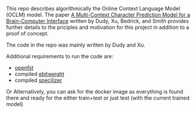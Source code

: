 This repo describes algorithmically the Online Context Language Model (OCLM) model. The paper [A Multi-Context Character Prediction Model for a Brain-Computer Interface](http://aclweb.org/anthology/W18-1210) written by Dudy, Xu, Bedrick, and Smith provides further details to the priciples and motivation for this project in addition to a proof of concept.

The code in the repo was mainly written by Dudy and Xu.

Additional requirements to run the code are:
  * [openfst](http://www.openfst.org/twiki/bin/view/FST/WebHome)
  * compiled [ebitweight](https://github.com/shiranD/ebitweight)
  * compiled [specilizer](https://github.com/shiranD/specializer)

Or Alternatively, you can ask for the docker image as everything is found there and ready for the either train+test or just test (with the current trained model)

